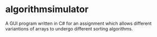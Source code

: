 # algorithmsimulator
A GUI program written in C# for an assignment which allows different variantions of arrays to undergo different sorting algorithms.
